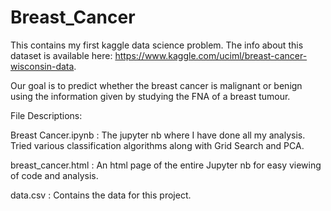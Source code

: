 # Breast_Cancer
This contains my first kaggle data science problem. 
The info about this dataset is available here: https://www.kaggle.com/uciml/breast-cancer-wisconsin-data.

Our goal is to predict whether the breast cancer is malignant or benign using the information given by studying the FNA of a breast tumour.

File Descriptions:

Breast Cancer.ipynb : The jupyter nb where I have done all my analysis. Tried various classification algorithms along with Grid Search and PCA.

breast_cancer.html : An html page of the entire Jupyter nb for easy viewing of code and analysis.

data.csv : Contains the data for this project.
